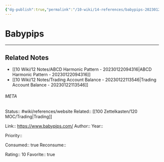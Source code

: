 ```yaml
---
{"dg-publish":true,"permalink":"/10-wiki/14-references/babypips-20230122084125/"}
---
```


# Babypips
---

## Related Notes
- [[10 Wiki/12 Notes/ABCD Harmonic Pattern - 20230122094316\|ABCD Harmonic Pattern - 20230122094316]]
- [[10 Wiki/12 Notes/Trading Account Balance - 20230122113546\|Trading Account Balance - 20230122113546]]




###### META
Status:: #wiki/references/website
Related:: [[100 Zettelkasten/120 MOC/Trading\|Trading]]

Link:: https://www.babypips.com/
Author:: 
Year:: 

Priority:: 

Consumed:: true
Reconsume:: 

Rating:: 10
Favorite:: true
